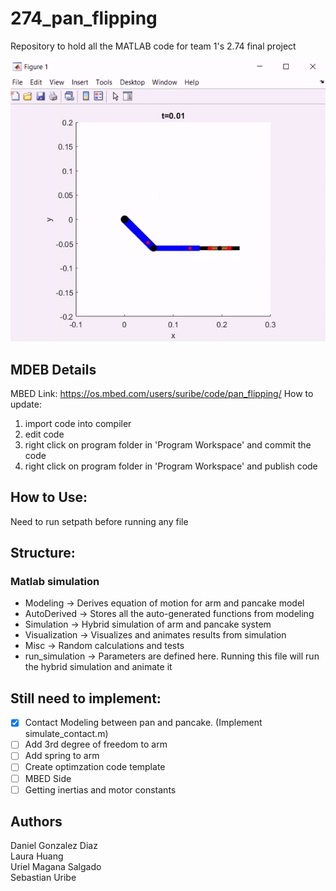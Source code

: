# 274_pan_flipping
Repository to hold all the MATLAB code for team 1's 2.74 final project  
  
![alt text](https://github.com/Daniel-GD/274_pan_flipping/blob/main/Presentation_Visuals/standard_flip.gif "Logo Title Text 1")
  
## MDEB Details ##
MBED Link: https://os.mbed.com/users/suribe/code/pan_flipping/
How to update:
1. import code into compiler
2. edit code
3. right click on program folder in 'Program Workspace' and commit the code
4. right click on program folder in 'Program Workspace' and publish code

## How to Use: ##
Need to run setpath before running any file

## Structure: ##
### Matlab simulation ###
* Modeling -> Derives equation of motion for arm and pancake model
* AutoDerived -> Stores all the auto-generated functions from modeling
* Simulation -> Hybrid simulation of arm and pancake system
* Visualization -> Visualizes and animates results from simulation
* Misc -> Random calculations and tests
* run_simulation -> Parameters are defined here. Running this file will run the hybrid simulation and animate it

## Still need to implement: ##
- [X] Contact Modeling between pan and pancake. (Implement simulate_contact.m)
- [ ] Add 3rd degree of freedom to arm 
- [ ] Add spring to arm
- [ ] Create optimzation code template
- [ ] MBED Side
- [ ] Getting inertias and motor constants

 ## Authors ##
 Daniel Gonzalez Diaz  
 Laura Huang  
 Uriel Magana Salgado  
 Sebastian Uribe  
